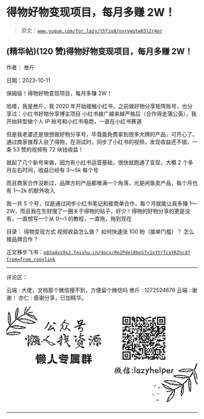 # 得物好物变现项目，每月多赚 2W！

> 原文：[`www.yuque.com/for_lazy/thfiu8/ovrvwutw65l2r4or`](https://www.yuque.com/for_lazy/thfiu8/ovrvwutw65l2r4or)

## (精华帖)(120 赞)得物好物变现项目，每月多赚 2W！

作者： 叁斤

日期：2023-10-11

保姆级！得物好物变现项目，每月多赚 2W！

哈喽，我是叁斤，我 2020 年开始接触小红书，之前做好物分享矩阵账号，也分享过：小红书好物分享博主项目
小红书接广越来越严格后（合作得走蒲公英），我开始转型做个人 IP 账号和小红书电商，一直在小红书赛道

但是我老婆还是很想做好物分享号，毕竟能免费拿到很多大牌的产品，可开心了。通过商家推荐入驻了得物，在测试时，同步了小红书的视频，发现收益还不错，一条 53 赞的视频有 72 块钱收益！

就起了几个新号来做，因为有小红书运营基础，很快就跑通了变现，大概 2 个多月左右时间，收益已经有 3～5k 每个号

而且商家合作没断过，品牌方的产品都堆满一个角落，光是闲鱼卖产品，每个月也有 1～2k 的额外收入

我一共 5 个号，仅是通过同步小红书笔记和接商单合作，每个月就能让我多赚 1～2W，而且我在生财搜了一圈关于得物的帖子，好少！得物的好物分享的更是没有，一直想写一个从 0～1 的教程，一直拖，拖到现在

目录：
得物变现方式
视频收益怎么做？
如何快速涨 100 粉（接单门槛）？
怎么接品牌合作？

正文移步飞书：[`p03a4vs9s2.feishu.cn/docx/Re2PdelRboSTx1xYtrTcxYRZncd?from=from_copylink`](https://p03a4vs9s2.feishu.cn/docx/Re2PdelRboSTx1xYtrTcxYRZncd?from=from_copylink)

* * *

评论区：

云端 : 大佬，文档那个微信搜不到，方便留个微信吗
叁斤 : 1272524676
云端 : 谢谢！
亦仁 : 感谢分享，已加精华。

![](img/1c37d505930596d12a88ab23e11aa07a.png)

* * *